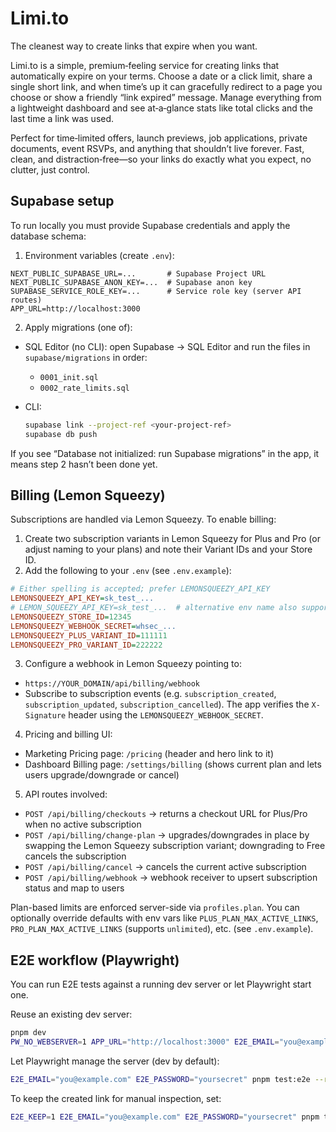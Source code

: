 # Limi.to

The cleanest way to create links that expire when you want.

Limi.to is a simple, premium‑feeling service for creating links that automatically expire on your terms. Choose a date or a click limit, share a single short link, and when time’s up it can gracefully redirect to a page you choose or show a friendly “link expired” message. Manage everything from a lightweight dashboard and see at‑a‑glance stats like total clicks and the last time a link was used.

Perfect for time‑limited offers, launch previews, job applications, private documents, event RSVPs, and anything that shouldn’t live forever. Fast, clean, and distraction‑free—so your links do exactly what you expect, no clutter, just control.

## Supabase setup

To run locally you must provide Supabase credentials and apply the database schema:

1. Environment variables (create `.env`):

```
NEXT_PUBLIC_SUPABASE_URL=...       # Supabase Project URL
NEXT_PUBLIC_SUPABASE_ANON_KEY=...  # Supabase anon key
SUPABASE_SERVICE_ROLE_KEY=...      # Service role key (server API routes)
APP_URL=http://localhost:3000
```

2. Apply migrations (one of):

- SQL Editor (no CLI): open Supabase → SQL Editor and run the files in `supabase/migrations` in order:

  - `0001_init.sql`
  - `0002_rate_limits.sql`

- CLI:
  ```zsh
  supabase link --project-ref <your-project-ref>
  supabase db push
  ```

If you see “Database not initialized: run Supabase migrations” in the app, it means step 2 hasn’t been done yet.

## Billing (Lemon Squeezy)

Subscriptions are handled via Lemon Squeezy. To enable billing:

1. Create two subscription variants in Lemon Squeezy for Plus and Pro (or adjust naming to your plans) and note their Variant IDs and your Store ID.
2. Add the following to your `.env` (see `.env.example`):

```ini
# Either spelling is accepted; prefer LEMONSQUEEZY_API_KEY
LEMONSQUEEZY_API_KEY=sk_test_...
# LEMON_SQUEEZY_API_KEY=sk_test_...  # alternative env name also supported
LEMONSQUEEZY_STORE_ID=12345
LEMONSQUEEZY_WEBHOOK_SECRET=whsec_...
LEMONSQUEEZY_PLUS_VARIANT_ID=111111
LEMONSQUEEZY_PRO_VARIANT_ID=222222
```

3. Configure a webhook in Lemon Squeezy pointing to:

- `https://YOUR_DOMAIN/api/billing/webhook`
- Subscribe to subscription events (e.g. `subscription_created`, `subscription_updated`, `subscription_cancelled`). The app verifies the `X-Signature` header using the `LEMONSQUEEZY_WEBHOOK_SECRET`.

4. Pricing and billing UI:

- Marketing Pricing page: `/pricing` (header and hero link to it)
- Dashboard Billing page: `/settings/billing` (shows current plan and lets users upgrade/downgrade or cancel)

5. API routes involved:

- `POST /api/billing/checkouts` → returns a checkout URL for Plus/Pro when no active subscription
- `POST /api/billing/change-plan` → upgrades/downgrades in place by swapping the Lemon Squeezy subscription variant; downgrading to Free cancels the subscription
- `POST /api/billing/cancel` → cancels the current active subscription
- `POST /api/billing/webhook` → webhook receiver to upsert subscription status and map to users

Plan-based limits are enforced server-side via `profiles.plan`. You can optionally override defaults with env vars like `PLUS_PLAN_MAX_ACTIVE_LINKS`, `PRO_PLAN_MAX_ACTIVE_LINKS` (supports `unlimited`), etc. (see `.env.example`).

## E2E workflow (Playwright)

You can run E2E tests against a running dev server or let Playwright start one.

Reuse an existing dev server:

```zsh
pnpm dev
PW_NO_WEBSERVER=1 APP_URL="http://localhost:3000" E2E_EMAIL="you@example.com" E2E_PASSWORD="yoursecret" pnpm test:e2e --reporter=list
```

Let Playwright manage the server (dev by default):

```zsh
E2E_EMAIL="you@example.com" E2E_PASSWORD="yoursecret" pnpm test:e2e --reporter=list
```

To keep the created link for manual inspection, set:

```zsh
E2E_KEEP=1 E2E_EMAIL="you@example.com" E2E_PASSWORD="yoursecret" pnpm test:e2e --reporter=list
```
